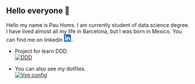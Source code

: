 ## Hello everyone 👋
Hello my name is Pau Homs. I am currently student of data science degree. I have lived almost all my life in Barcelona, but I was born in Mexico. You can find me on linkedin <a href="https://www.linkedin.com/in/pau-homs-6a406b180/"> <img width="22" height="20" src="https://github.com/pauhoms/pauhoms/blob/master/img/LI-In-Bug.png"></a>.
<br>

- Project for learn DDD.   
[![DDD](https://github-readme-stats.vercel.app/api/pin/?username=pauhoms&repo=ddd-slim4)](https://github.com/pauhoms/ddd-slim4)

- You can also see my dotfiles.  
[![Vim config](https://github-readme-stats.vercel.app/api/pin/?username=pauhoms&repo=dotfiles)](https://github.com/pauhoms/dotfiles)
